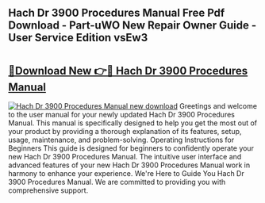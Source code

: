 ## Hach Dr 3900 Procedures Manual Free Pdf Download - Part-uWO New Repair Owner Guide - User Service Edition vsEw3

# <h2><a href="http://bc23227.oget.top/?id=Hach+Dr+3900+Procedures+Manual">🔗Download New 👉🔴 Hach Dr 3900 Procedures Manual</a></h2>

[![Hach Dr 3900 Procedures Manual new download](https://i.imgur.com/5g1atiW.png)](http://bc23227.oget.top/?id=Hach+Dr+3900+Procedures+Manual)
Greetings and welcome to the user manual for your newly updated Hach Dr 3900 Procedures Manual. This manual is specifically designed to help you get the most out of your product by providing a thorough explanation of its features, setup, usage, maintenance, and problem-solving. Operating Instructions for Beginners This guide is designed for beginners to confidently operate your new Hach Dr 3900 Procedures Manual. The intuitive user interface and advanced features of your new Hach Dr 3900 Procedures Manual work in harmony to enhance your experience. We're Here to Guide You Hach Dr 3900 Procedures Manual. We are committed to providing you with comprehensive support.
